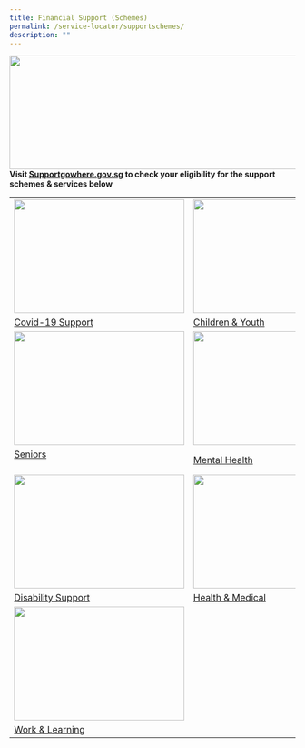 ```yaml
---
title: Financial Support (Schemes)
permalink: /service-locator/supportschemes/
description: ""
---
```

<img src="https://supportgowhere.life.gov.sg/static/Support-5f313b89.svg" style="height:200px;width:1000px">
<b>Visit <a href="/our-programmes/active-ageing">Supportgowhere.gov.sg</a> to check your eligibility for the support schemes &amp; services below</b>
<p>

<table>
	<tbody><tr>
		<td><img src="https://supportgowhere.life.gov.sg/static/Covid19-530b1ec0.svg" style="height:200px;width:300px"></td>
		<td><img src="https://supportgowhere.life.gov.sg/static/Childcare-3376110b.svg" style="height:200px;width:220px"></td>
		<td><img src="https://supportgowhere.life.gov.sg/static/FamiliesParenting-0efdc60a.svg" style="height:200px;width:300px"></td>
	</tr>
	<tr>
		<td><a href="https://supportgowhere.life.gov.sg/categories/covid-19">Covid-19 Support</a><br></td>
		<td><a href="https://supportgowhere.life.gov.sg/categories/children-youth">Children &amp; Youth</a><br></td>
		<td><a href="https://supportgowhere.life.gov.sg/categories/families-and-parenting"> Families &amp; Parenting</a><br></td></tr>
<tr>
		<td><img src="https://supportgowhere.life.gov.sg/static/Seniors-c34f6e4b.svg" style="height:200px;width:300px"></td>
		<td><img src="https://supportgowhere.life.gov.sg/static/MentalHealth-2c644d74.svg" style="height:200px;width:220px"></td>
		<td><img src="https://supportgowhere.life.gov.sg/static/Financial-5d84d4c0.svg" style="height:200px;width:300px"></td>
	</tr>
<tr>
		<td><a href="https://supportgowhere.life.gov.sg/categories/seniors">Seniors</a><br><br></td> 
		<td><a href="https://supportgowhere.life.gov.sg/categories/mental-health">Mental Health</a><br></td>
		<td><a href="https://supportgowhere.life.gov.sg/categories/financial"> Financial Support</a><br>
	</td></tr>
<tr>
		<td><img src="https://supportgowhere.life.gov.sg/static/Disability-575c29b9.svg" style="height:200px;width:300px"></td>
		<td><img src="https://supportgowhere.life.gov.sg/static/Healthcare-462af04e.svg" style="height:200px;width:220px"></td>
		<td><img src="https://supportgowhere.life.gov.sg/static/Housing-5feea8ac.svg" style="height:200px;width:300px"></td>
	</tr>
<tr>
		<td><a href="https://supportgowhere.life.gov.sg/categories/disability">Disability Support</a><br></td>
		<td><a href="https://supportgowhere.life.gov.sg/categories/health-medical">Health &amp; Medical</a><br></td>
		<td><a href="https://supportgowhere.life.gov.sg/categories/housing-shelter"> Housing &amp; Shelter</a><br>
			</td></tr>
	<tr>
		<td><img src="https://supportgowhere.life.gov.sg/static/Work-c350c5f2.svg" style="height:200px;width:300px"></td>
	</tr>
	<tr>
		<td><a href="https://supportgowhere.life.gov.sg/categories/work-learning">Work &amp; Learning</a><br>
			</td></tr>			
</tbody></table></p>